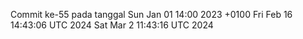 Commit ke-55 pada tanggal Sun Jan 01 14:00 2023 +0100
Fri Feb 16 14:43:06 UTC 2024
Sat Mar  2 11:43:16 UTC 2024
